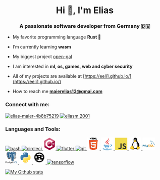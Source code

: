 <h1 align="center">Hi 👋, I'm Elias</h1>
<h3 align="center">A passionate software developer from Germany 🇩🇪</h3>

- My favorite programming language **Rust 🦀**

- I’m currently learning **wasm**

- My biggest project [open-gal](https://github.com/eeli1/open-gal)

- I am interested in **ml, os, games, web and cyber security**

- All of my projects are available at [https://eeli1.github.io/](https://eeli1.github.io/)

- How to reach me **maierelias13@gmai.com**

<h3 align="left">Connect with me:</h3>
<p align="left">
<a href="https://linkedin.com/in/elias-maier-4b8b75219" target="blank"><img align="center" src="https://raw.githubusercontent.com/rahuldkjain/github-profile-readme-generator/master/src/images/icons/Social/linked-in-alt.svg" alt="elias-maier-4b8b75219" height="30" width="40" /></a>
<a href="https://instagram.com/eliasm.2001" target="blank"><img align="center" src="https://raw.githubusercontent.com/rahuldkjain/github-profile-readme-generator/master/src/images/icons/Social/instagram.svg" alt="eliasm.2001" height="30" width="40" /></a>
</p>

<h3 align="left">Languages and Tools:</h3>

<p align="left">
    <a href="https://www.gnu.org/software/bash/" target="_blank">
        <img src="https://www.vectorlogo.zone/logos/gnu_bash/gnu_bash-icon.svg" alt="bash" width="40" height="40" />
    </a>
    <a href="https://circleci.com" target="_blank">
        <img src="https://www.vectorlogo.zone/logos/circleci/circleci-icon.svg" alt="circleci" width="40" height="40" />
    </a>
    <a href="https://www.w3schools.com/cpp/" target="_blank">
        <img src="https://raw.githubusercontent.com/devicons/devicon/master/icons/cplusplus/cplusplus-original.svg"
            alt="cplusplus" width="40" height="40" /> </a> <a href="https://flutter.dev" target="_blank"> <img
            src="https://www.vectorlogo.zone/logos/flutterio/flutterio-icon.svg" alt="flutter" width="40" height="40" />
    </a>
    <a href="https://git-scm.com/" target="_blank">
        <img src="https://www.vectorlogo.zone/logos/git-scm/git-scm-icon.svg" alt="git" width="40" height="40" /> </a>
    <a href="https://www.w3.org/html/" target="_blank">
        <img src="https://raw.githubusercontent.com/devicons/devicon/master/icons/html5/html5-original-wordmark.svg"
            alt="html5" width="40" height="40" />
    </a> <a href="https://www.java.com" target="_blank">
        <img src="https://raw.githubusercontent.com/devicons/devicon/master/icons/java/java-original.svg" alt="java"
            width="40" height="40" />
    </a> <a href="https://developer.mozilla.org/en-US/docs/Web/JavaScript" target="_blank">
        <img src="https://raw.githubusercontent.com/devicons/devicon/master/icons/javascript/javascript-original.svg"
            alt="javascript" width="40" height="40" />
    </a>
    <a href="https://www.linux.org/" target="_blank">
        <img src="https://raw.githubusercontent.com/devicons/devicon/master/icons/linux/linux-original.svg" alt="linux"
            width="40" height="40" />
    </a> <a href="https://www.mysql.com/" target="_blank">
        <img src="https://raw.githubusercontent.com/devicons/devicon/master/icons/mysql/mysql-original-wordmark.svg"
            alt="mysql" width="40" height="40" />
    </a>
    <a href="https://www.postgresql.org" target="_blank">
        <img src="https://raw.githubusercontent.com/devicons/devicon/master/icons/postgresql/postgresql-original-wordmark.svg"
            alt="postgresql" width="40" height="40" />
    </a>
    <a href="https://www.python.org" target="_blank">
        <img src="https://raw.githubusercontent.com/devicons/devicon/master/icons/python/python-original.svg"
            alt="python" width="40" height="40" />
    </a>
    <a href="https://www.rust-lang.org" target="_blank">
        <img src="https://raw.githubusercontent.com/devicons/devicon/master/icons/rust/rust-plain.svg" alt="rust"
            width="40" height="40" />
    </a>
    <a href="https://www.tensorflow.org" target="_blank">
        <img src="https://www.vectorlogo.zone/logos/tensorflow/tensorflow-icon.svg" alt="tensorflow" width="40"
            height="40" />
    </a>
</p>

[![My Github stats](https://github-readme-stats.vercel.app/api?username=eeli1)](https://github.com/anuraghazra/github-readme-stats)

<!-- https://rahuldkjain.github.io/gh-profile-readme-generator/ -->
